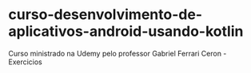 # curso-desenvolvimento-de-aplicativos-android-usando-kotlin
Curso ministrado na Udemy pelo professor Gabriel Ferrari Ceron - Exercicios
